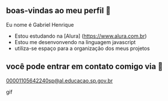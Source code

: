 ## boas-vindas ao meu perfil 🌚

Eu nome é Gabriel Henrique

- Estou estudando na [Alura] (https://www.alura.com.br)
- Estou me desenvonvendo na  linguagem javascript
- utiliza-se espaço para a organização dos meus projetos

## você pode entrar em contato comigo via 📧

00001105642240sp@al.educacao.sp.gov.br

gif

